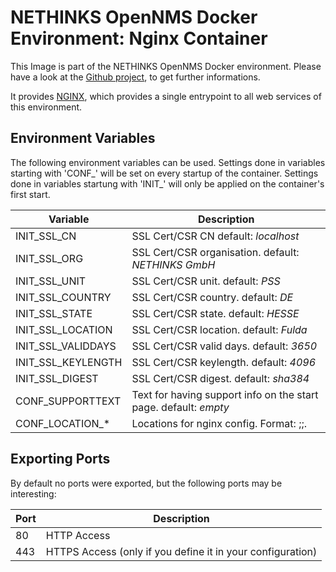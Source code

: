 # NETHINKS OpenNMS Docker Environment: Nginx Container

This Image is part of the NETHINKS OpenNMS Docker environment. Please have a look at the [Github project](https://github.com/NETHINKS/opennms-docker-env), to get further informations.

It provides [NGINX](https://nginx.org/en "NGINX Website"), which provides a single entrypoint to all web services of this environment.

## Environment Variables
The following environment variables can be used. Settings done in variables starting with 'CONF\_' will be set on every startup of the container. Settings done in variables startung with 'INIT\_' will only be applied on the container's first start.

| Variable     | Description |
|--------------|-------------|
| INIT\_SSL\_CN    | SSL Cert/CSR CN default: *localhost* |
| INIT\_SSL\_ORG      | SSL Cert/CSR organisation. default: *NETHINKS GmbH* |
| INIT\_SSL\_UNIT  | SSL Cert/CSR unit. default: *PSS* |
| INIT\_SSL\_COUNTRY  | SSL Cert/CSR country. default: *DE* |
| INIT\_SSL\_STATE  | SSL Cert/CSR state. default: *HESSE* |
| INIT\_SSL\_LOCATION  | SSL Cert/CSR location. default: *Fulda* |
| INIT\_SSL\_VALIDDAYS  | SSL Cert/CSR valid days. default: *3650* |
| INIT\_SSL\_KEYLENGTH  | SSL Cert/CSR keylength. default: *4096* |
| INIT\_SSL\_DIGEST  | SSL Cert/CSR digest. default: *sha384* |
| CONF\_SUPPORTTEXT  | Text for having support info on the start page. default: *empty* |
| CONF\_LOCATION\_*  | Locations for nginx config. Format: <name>;<location>;<url>. |


## Exporting Ports
By default no ports were exported, but the following ports may be interesting:

| Port | Description                                                 |
|------|------------------------------------------------------------ |
| 80   | HTTP Access                                                 |
| 443  | HTTPS Access (only if you define it in your configuration)  |

